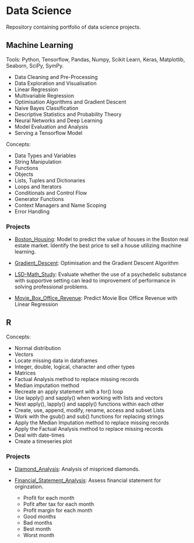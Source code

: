 # Data Science

Repository containing portfolio of data science projects.



## Machine Learning

Tools: Python, Tensorflow, Pandas, Numpy, Scikit Learn, Keras, Matplotlib, Seaborn, SciPy, SymPy.
- Data Cleaning and Pre-Processing
- Data Exploration and Visualisation
- Linear Regression
- Multivariable Regression
- Optimisation Algorithms and Gradient Descent
- Naive Bayes Classification
- Descriptive Statistics and Probability Theory
- Neural Networks and Deep Learning
- Model Evaluation and Analysis
- Serving a Tensorflow Model

Concepts: 
- Data Types and Variables
- String Manipulation
- Functions
- Objects
- Lists, Tuples and Dictionaries
- Loops and Iterators
- Conditionals and Control Flow
- Generator Functions
- Context Managers and Name Scoping
- Error Handling

### Projects

- [Boston_Housing](https://github.com/dt1993/Data-Science/blob/master/Boston_Housing/04%20Multivariable%20Regression.ipynb): Model to predict the value of houses in the Boston real estate market. Identify the best price to sell a house utilizing machine learning.
  
- [Gradient_Descent](https://github.com/dt1993/Data-Science/blob/master/Gradient_Descent/03%20Gradient%20Descent.ipynb): Optimisation and the Gradient Descent Algorithm
  
- [LSD-Math_Study](https://github.com/dt1993/Data-Science/blob/master/LSD-Math_Study/02%20Python%20Intro.ipynb): Evaluate whether the use of a psychedelic substance with supportive setting can lead to improvement of performance in solving professional problems.
  
- [Movie_Box_Office_Revenue](https://github.com/dt1993/Data-Science/blob/master/Movie_Box_Office_Revenue/Linear%20Regression.ipynb): Predict Movie Box Office Revenue with Linear Regression


## R

Concepts:
- Normal distribution
- Vectors
- Locate missing data in dataframes
- Integer, double, logical, character and other types 
- Matrices
- Factual Analysis method to replace missing records
- Median imputation method
- Recreate an apply statement with a for() loop
- Use lapply() and sapply() when working with lists and vectors
- Nest apply(), lapply() and sapply() functions within each other
- Create, use, append, modify, rename, access and subset Lists 
- Work with the gsub() and sub() functions for replacing strings
- Apply the Median Imputation method to replace missing records
- Apply the Factual Analysis method to replace missing records
- Deal with date-times
- Create a timeseries plot


### Projects

- [Diamond_Analysis](https://rpubs.com/dt1993/611281): Analysis of mispriced diamonds.

- [Financial_Statement_Analysis](https://rpubs.com/dt1993/611283): Assess financial statement for orginzation.
  - Profit for each month
  - Pofit after tax for each month
  - Profit margin for each month
  - Good months
  - Bad months
  - Best month
  - Worst month
